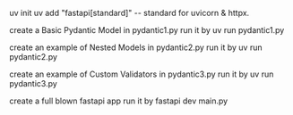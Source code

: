 uv init
uv add "fastapi[standard]" -- standard for uvicorn & httpx.

create a Basic Pydantic Model in pydantic1.py
run it by uv run pydantic1.py

create an example of Nested Models in pydantic2.py
run it by uv run pydantic2.py

create an example of Custom Validators in pydantic3.py
run it by uv run pydantic3.py

create a full blown fastapi app
run it by fastapi dev main.py
